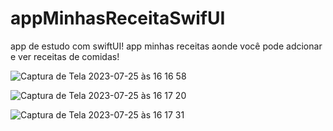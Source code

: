 # appMinhasReceitaSwifUI

app de estudo com swiftUI!
app minhas receitas aonde você pode adcionar e ver receitas de comidas!

![Captura de Tela 2023-07-25 às 16 16 58](https://github.com/EdilsonSchwanck/appMinhasReceitaSwifUI/assets/99684763/11e20374-62be-4b0e-bd55-523bb3e1a870)

![Captura de Tela 2023-07-25 às 16 17 20](https://github.com/EdilsonSchwanck/appMinhasReceitaSwifUI/assets/99684763/284d1e55-f309-4ed3-b5c8-fb2589aa18dc)

![Captura de Tela 2023-07-25 às 16 17 31](https://github.com/EdilsonSchwanck/appMinhasReceitaSwifUI/assets/99684763/2c72a20d-fcfe-4c85-bdd6-d6a634cda860)
